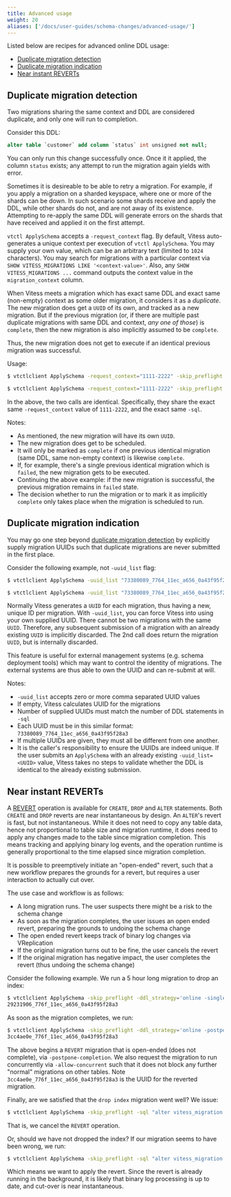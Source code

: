 ```yaml
---
title: Advanced usage
weight: 20
aliases: ['/docs/user-guides/schema-changes/advanced-usage/']
---
```


Listed below are recipes for advanced online DDL usage:

- [Duplicate migration detection](#duplicate-migration-detection)
- [Duplicate migration indication](#duplicate-migration-indication)
- [Near instant REVERTs](#near-instant-reverts)

## Duplicate migration detection

Two migrations sharing the same context and DDL are considered duplicate, and only one will run to completion.

Consider this DDL:

```sql
alter table `customer` add column `status` int unsigned not null;
```

You can only run this change successfully once. Once it it applied, the column `status` exists; any attempt to run the migration again yields with error.

Sometimes it is desireable to be able to retry a migration. For example, if you apply a migration on a sharded keyspace, where one or more of the shards can be down. In such scenario some shards receive and apply the DDL, while other shards do not, and are not away of its existence. Attempting to re-apply the same DDL will generate errors on the shards that have received and applied it on the first attempt.

`vtctl ApplySchema` accepts a `-request_context` flag. By default, Vitess auto-generates a unique context per execution of `vtctl ApplySchema`. You may supply your own value, which can be an arbitrary text (limited to `1024` characters). You may search for migrations with a particular context via `SHOW VITESS_MIGRATIONS LIKE '<context-value>'`. Also, any `SHOW VITESS_MIGRATIONS ...` command outputs the context value in the `migration_context` column.

When Vitess meets a migration which has exact same DDL and exact same (non-empty) context as some older migration, it considers it as a _duplicate_. The new migration does get a `UUID` of its own, and tracked as a new migration. But if the previous migration (or, if there are multiple past duplicate migrations with same DDL and context, _any one of those_) is `complete`, then the new migration is also implicitly assumed to be `complete`.

Thus, the new migration does not get to execute if an identical previous migration was successful.

Usage:

```sh
$ vtctlclient ApplySchema -request_context="1111-2222" -skip_preflight -ddl_strategy='online' -sql "alter table customer add column status int unsigned not null" commerce

$ vtctlclient ApplySchema -request_context="1111-2222" -skip_preflight -ddl_strategy='online' -sql "alter table customer add column status int unsigned not null" commerce
```

In the above, the two calls are identical. Specifically, they share the exact same `-request_context` value of `1111-2222`, and the exact same `-sql`.

Notes:

- As mentioned, the new migration will have its own `UUID`.
- The new migration does get to be scheduled.
- It will only be marked as `complete` if one previous identical migration (same DDL, same non-empty context) is likewise `complete`.
- If, for example, there's a single previous identical migration which is `failed`, the new migration gets to be executed.
- Continuing the above example: if the new migration is successful, the previous migration remains in `failed` state.
- The decision whether to run the migration or to mark it as implicitly `complete` only takes place when the migration is scheduled to run.

## Duplicate migration indication

You may go one step beyond [duplicate migration detection](#duplicate-migration-detection) by explicitly supply migration UUIDs such that duplicate migrations are never submitted in the first place.

Consider the following example, not `-uuid_list` flag:

```sh
$ vtctlclient ApplySchema -uuid_list "73380089_7764_11ec_a656_0a43f95f28a3" -skip_preflight -ddl_strategy='online' -sql "alter table customer add column status int unsigned not null" commerce

$ vtctlclient ApplySchema -uuid_list "73380089_7764_11ec_a656_0a43f95f28a3" -skip_preflight -ddl_strategy='online' -sql "alter table customer add column status int unsigned not null" commerce
```

Normally Vitess generates a `UUID` for each migration, thus having a new, unique ID per migration. With `-uuid_list`, you can force Vitess into using your own supplied UUID. There cannot be two migrations with the same `UUID`. Therefore, any subsequent submission of a migration with an already existing `UUID` is implicitly discarded. The 2nd call does return the migration `UUID`, but is internally discarded.

This feature is useful for external management systems (e.g. schema deployment tools) which may want to control the identity of migrations. The external systems are thus able to own the UUID and can re-submit at will.

Notes:

- `-uuid_list` accepts zero or more comma separated UUID values
- If empty, Vitess calculates UUID for the migrations
- Number of supplied UUIDs must match the number of DDL statements in `-sql`
- Each UUID must be in this similar format: `73380089_7764_11ec_a656_0a43f95f28a3` 
- If multiple UUIDs are given, they must all be different from one another.
- It is the caller's responsibility to ensure the UUIDs are indeed unique. If the user submits an `ApplySchema` with an already existing `-uuid_list=<UUID>` value, Vitess takes no steps to validate whether the DDL is identical to the already existing submission.

## Near instant REVERTs

A [REVERT](../revertible-migrations/) operation is available for `CREATE`, `DROP` and `ALTER` statements. Both `CREATE` and `DROP` reverts are near instantaneous by design. An `ALTER`'s revert is fast, but not instantaneous. While it does not need to copy any table data, hence not proportional to table size and migration runtime, it does need to apply any changes made to the table since migration completion. This means tracking and applying binary log events, and the operation runtime is generally proportional to the time elapsed since migration completion.

It is possible to preemptively initiate an "open-ended" revert, such that a new workflow prepares the grounds for a revert, but requires a user interaction to actually cut over.

The use case and workflow is as follows:

- A long migration runs. The user suspects there might be a risk to the schema change
- As soon as the migration completes, the user issues an open ended revert, preparing the grounds to undoing the schema change
- The open ended revert keeps track of binary log changes via VReplication
- If the original migration turns out to be fine, the user cancels the revert
- If the original migration has negative impact, the user completes the revert (thus undoing the schema change)

Consider the following example. We run a 5 hour long migration to drop an index:

```sh
$ vtctlclient ApplySchema -skip_preflight -ddl_strategy='online -singleton-context' -sql "alter table customer drop index joined_timestamp_idx" commerce
29231906_776f_11ec_a656_0a43f95f28a3
```

As soon as the migration completes, we run:

```sh
$ vtctlclient ApplySchema -skip_preflight -ddl_strategy='online -postpone-completion -allow-concurrent' -sql "revert vitess_migration '29231906_776f_11ec_a656_0a43f95f28a3'" commerce
3cc4ae0e_776f_11ec_a656_0a43f95f28a3
```

The above begins a `REVERT` migration that is open-ended (does not complete), via `-postpone-completion`. We also request the migration to run concurrently via `-allow-concurrent` such that it does not block any further "normal" migrations on other tables. Note `3cc4ae0e_776f_11ec_a656_0a43f95f28a3` is the UUID for the reverted migration.

Finally, are we satisfied that the `drop index` migration went well? We issue:

```sh
$ vtctlclient ApplySchema -skip_preflight -sql "alter vitess_migration '3cc4ae0e_776f_11ec_a656_0a43f95f28a3'" cancel
```

That is, we cancel the `REVERT` operation.

Or, should we have not dropped the index? If our migration seems to have been wrong, we run:

```sh
$ vtctlclient ApplySchema -skip_preflight -sql "alter vitess_migration '3cc4ae0e_776f_11ec_a656_0a43f95f28a3'" complete
```

Which means we want to apply the revert. Since the revert is already running in the background, it is likely that binary log processing is up to date, and cut-over is near instantaneous.
